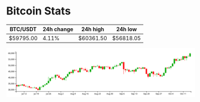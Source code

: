 # Bitcoin Stats

BTC/USDT|24h change|24h high|24h low|
|---|---|---|---|
|$59795.00|4.11%|$60361.50|$56818.05|

<img src="./chart.svg">
